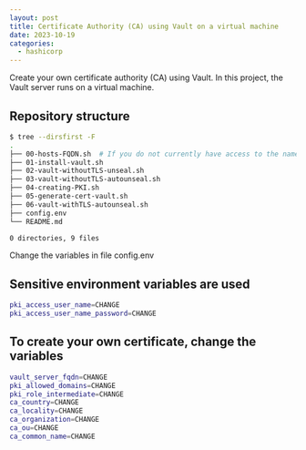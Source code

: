 ```yaml
---
layout: post
title: Certificate Authority (CA) using Vault on a virtual machine
date: 2023-10-19
categories:
  - hashicorp
---
```


<!-- # Project: vault-vm-pki -->

Create your own certificate authority (CA) using Vault.
In this project, the Vault server runs on a virtual machine.

## Repository structure

```sh
$ tree --dirsfirst -F
.
├── 00-hosts-FQDN.sh  # If you do not currently have access to the name server (DNS), then first of all run the 00-hosts-FQDN.sh script
├── 01-install-vault.sh
├── 02-vault-withoutTLS-unseal.sh     
├── 03-vault-withoutTLS-autounseal.sh
├── 04-creating-PKI.sh
├── 05-generate-cert-vault.sh
├── 06-vault-withTLS-autounseal.sh   
├── config.env
└── README.md

0 directories, 9 files
```

Change the variables in file config.env

## Sensitive environment variables are used

```sh
pki_access_user_name=CHANGE
pki_access_user_name_password=CHANGE
```

## To create your own certificate, change the variables

```sh
vault_server_fqdn=CHANGE
pki_allowed_domains=CHANGE
pki_role_intermediate=CHANGE
ca_country=CHANGE
ca_locality=CHANGE
ca_organization=CHANGE
ca_ou=CHANGE
ca_common_name=CHANGE
```
